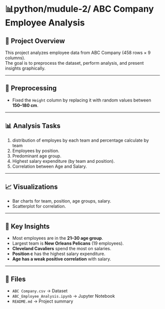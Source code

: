 # 📊python/mudule-2/ ABC Company Employee Analysis

## 📌 Project Overview
This project analyzes employee data from ABC Company (458 rows × 9 columns).  
The goal is to preprocess the dataset, perform analysis, and present insights graphically.

---

## 🔧 Preprocessing
- Fixed the `Height` column by replacing it with random values between **150–180 cm**.  

---

## 📊 Analysis Tasks
1. distribution of employes by each team and percentage calculate by team  
2. Employees by position.  
3. Predominant age group.  
4. Highest salary expenditure (by team and position).  
5. Correlation between Age and Salary.

---

## 📈 Visualizations
- Bar charts for team, position, age groups, salary.  
- Scatterplot  for correlation.

---

## 🔑 Key Insights
- Most employees are in the **21–30 age group**.  
- Largest team is **New Orleans Pelicans** (19 employees).  
- **Cleveland Cavaliers** spend the most on salaries.  
- **Position c** has the highest salary expenditure.  
- **Age has a weak positive correlation** with salary.

---

## 📂 Files
- `ABC Company.csv` → Dataset  
- `ABC_Employee_Analysis.ipynb` → Jupyter Notebook  
- `README.md` → Project summary
